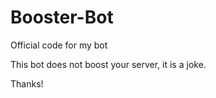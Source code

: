 # Booster-Bot

Official code for my bot 

This bot does not boost your server, it is a joke.

Thanks!
